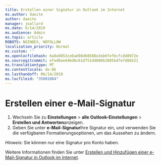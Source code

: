 ```yaml
---
title: Erstellen einer Signatur in Outlook im Internet
ms.author: daeite
author: daeite
manager: joallard
ms.date: 6/14/2019
ms.audience: Admin
ms.topic: article
ROBOTS: NOINDEX, NOFOLLOW
localization_priority: Normal
ms.custom: ''
ms.openlocfilehash: 6a8a9853ce6ad98d68588e3eb6fefbcfc8d8972e
ms.sourcegitcommit: efed0ae44bd6c61d751dd008b2885bd7e7d86521
ms.translationtype: MT
ms.contentlocale: de-DE
ms.lasthandoff: 06/14/2019
ms.locfileid: "35001084"
---
```

# <a name="create-an-email-signature"></a>Erstellen einer e-Mail-Signatur

1. Wechseln Sie zu **Einstellungen** > **alle Outlook-Einstellungen** > **Erstellen und Antworten**anzeigen.
1. Geben Sie unter **e-Mail-Signatur**Ihre Signatur ein, und verwenden Sie die verfügbaren Formatierungsoptionen, um das Aussehen zu ändern.

*Hinweis:* Sie können nur eine Signatur pro Konto haben.

Weitere Informationen finden Sie unter [Erstellen und Hinzufügen einer e-Mail-Signatur in Outlook im Internet](https://support.office.com/article/5ff9dcfd-d3f1-447b-b2e9-39f91b074ea3).